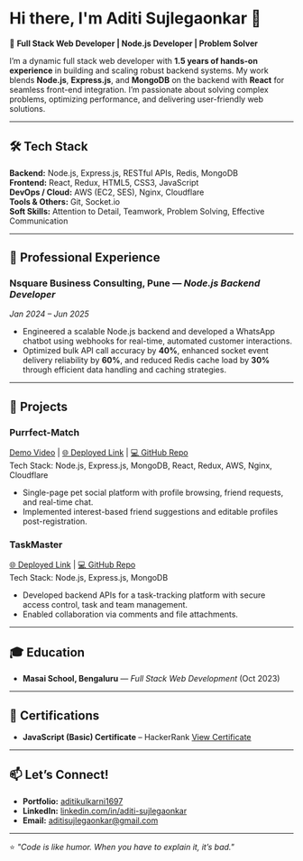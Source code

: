 
# Hi there, I'm Aditi Sujlegaonkar 👋  

🚀 **Full Stack Web Developer | Node.js Developer | Problem Solver**  

I’m a dynamic full stack web developer with **1.5 years of hands-on experience** in building and scaling robust backend systems. My work blends **Node.js**, **Express.js**, and **MongoDB** on the backend with **React** for seamless front-end integration. I’m passionate about solving complex problems, optimizing performance, and delivering user-friendly web solutions.  

---

## 🛠️ Tech Stack
**Backend:** Node.js, Express.js, RESTful APIs, Redis, MongoDB  
**Frontend:** React, Redux, HTML5, CSS3, JavaScript  
**DevOps / Cloud:** AWS (EC2, SES), Nginx, Cloudflare  
**Tools & Others:** Git, Socket.io  
**Soft Skills:** Attention to Detail, Teamwork, Problem Solving, Effective Communication  

---

## 💼 Professional Experience

### **Nsquare Business Consulting, Pune** — *Node.js Backend Developer*  
*Jan 2024 – Jun 2025*  
- Engineered a scalable Node.js backend and developed a WhatsApp chatbot using webhooks for real-time, automated customer interactions.  
- Optimized bulk API call accuracy by **40%**, enhanced socket event delivery reliability by **60%**, and reduced Redis cache load by **30%** through efficient data handling and caching strategies.  

---

## 📂 Projects

### **Purrfect-Match**  
[Demo Video](https://drive.google.com/file/d/1QAgjrXv-ykfoCCCBqBvnMJe3exKiMog3/view?usp=sharing) | [🌐 Deployed Link](https://aditis.in) | [💻 GitHub Repo](https://github.com/AditiKulkarni1697/Purrfect-Match)  
Tech Stack: Node.js, Express.js, MongoDB, React, Redux, AWS, Nginx, Cloudflare  
- Single-page pet social platform with profile browsing, friend requests, and real-time chat.  
- Implemented interest-based friend suggestions and editable profiles post-registration.  

### **TaskMaster**  
[🌐 Deployed Link](https://taskmaster-6qcu.onrender.com/api-docs) | [💻 GitHub Repo](https://github.com/AditiKulkarni1697/TaskMaster)  
Tech Stack: Node.js, Express.js, MongoDB  
- Developed backend APIs for a task-tracking platform with secure access control, task and team management.  
- Enabled collaboration via comments and file attachments.

---

## 🎓 Education
- **Masai School, Bengaluru** — *Full Stack Web Development* (Oct 2023)

---

## 📜 Certifications
- **JavaScript (Basic) Certificate** – HackerRank [View Certificate](https://www.hackerrank.com/certificates/iframe/5008b423714a)

---

## 📫 Let’s Connect!
- **Portfolio:** [aditikulkarni1697](https://aditikulkarni1697.github.io/)  
- **LinkedIn:** [linkedin.com/in/aditi-sujlegaonkar](https://www.linkedin.com/in/aditi-sujlegaonkar/)  
- **Email:** aditisujlegaonkar@gmail.com  

---
⭐️ *"Code is like humor. When you have to explain it, it’s bad."*  
